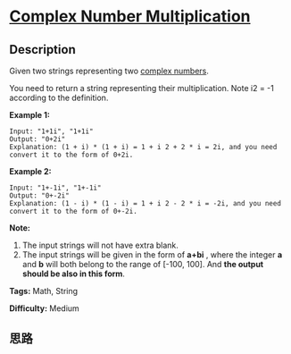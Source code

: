# [Complex Number Multiplication][title]

## Description

Given two strings representing two [complex
numbers](https://en.wikipedia.org/wiki/Complex_number).

You need to return a string representing their multiplication. Note i2 = -1
according to the definition.

**Example 1:**  
            Input: "1+1i", "1+1i"    Output: "0+2i"    Explanation: (1 + i) * (1 + i) = 1 + i 2 + 2 * i = 2i, and you need convert it to the form of 0+2i.    

**Example 2:**  
            Input: "1+-1i", "1+-1i"    Output: "0+-2i"    Explanation: (1 - i) * (1 - i) = 1 + i 2 - 2 * i = -2i, and you need convert it to the form of 0+-2i.    

**Note:**

  1. The input strings will not have extra blank.
  2. The input strings will be given in the form of **a+bi** , where the integer **a** and **b** will both belong to the range of [-100, 100]. And **the output should be also in this form**.


**Tags:** Math, String

**Difficulty:** Medium

## 思路

[title]: https://leetcode.com/problems/complex-number-multiplication

